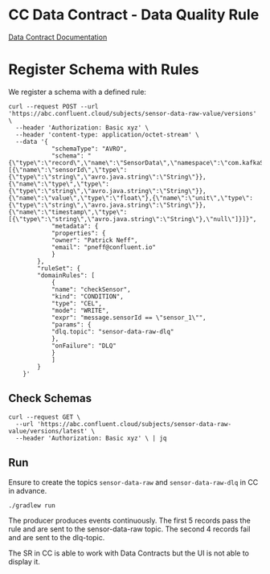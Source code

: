 # CC Data Contract - Data Quality Rule

[Data Contract Documentation](https://docs.confluent.io/platform/current/schema-registry/fundamentals/data-contracts.html)

# Register Schema with Rules

We register a schema with a defined rule:

```shell
curl --request POST --url 'https://abc.confluent.cloud/subjects/sensor-data-raw-value/versions'   \
  --header 'Authorization: Basic xyz' \
  --header 'content-type: application/octet-stream' \
  --data '{
            "schemaType": "AVRO",
            "schema": "{\"type\":\"record\",\"name\":\"SensorData\",\"namespace\":\"com.kafkaStreamsExample\",\"fields\":[{\"name\":\"sensorId\",\"type\":{\"type\":\"string\",\"avro.java.string\":\"String\"}},{\"name\":\"type\",\"type\":{\"type\":\"string\",\"avro.java.string\":\"String\"}},{\"name\":\"value\",\"type\":\"float\"},{\"name\":\"unit\",\"type\":{\"type\":\"string\",\"avro.java.string\":\"String\"}},{\"name\":\"timestamp\",\"type\":[{\"type\":\"string\",\"avro.java.string\":\"String\"},\"null\"]}]}",
            "metadata": {
            "properties": {
            "owner": "Patrick Neff",
            "email": "pneff@confluent.io"
            }
        },
        "ruleSet": {
        "domainRules": [
            {
            "name": "checkSensor",
            "kind": "CONDITION",
            "type": "CEL",
            "mode": "WRITE",
            "expr": "message.sensorId == \"sensor_1\"",
            "params": {
            "dlq.topic": "sensor-data-raw-dlq"
            },
            "onFailure": "DLQ"
            }
            ]
        }
    }' 
```

## Check Schemas
```shell
curl --request GET \
  --url 'https://abc.confluent.cloud/subjects/sensor-data-raw-value/versions/latest' \
  --header 'Authorization: Basic xyz' \ | jq
```

## Run

Ensure to create the topics `sensor-data-raw` and `sensor-data-raw-dlq` in CC in advance.

```
./gradlew run
```
The producer produces events continuously.
The first 5 records pass the rule and are sent to the sensor-data-raw topic. The second 4 records fail and are sent to the dlq-topic.

The SR in CC is able to work with Data Contracts but the UI is not able to display it.
